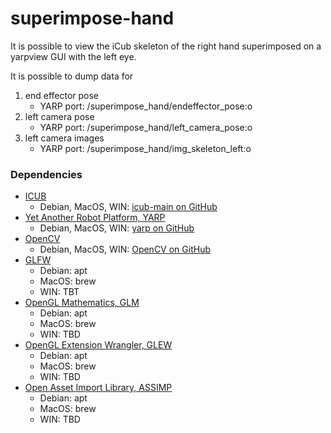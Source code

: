 # superimpose-hand

It is possible to view the iCub skeleton of the right hand superimposed on a yarpview GUI with the left eye.

It is possible to dump data for
 1. end effector pose
    * YARP port: /superimpose_hand/endeffector_pose:o
 2. left camera pose
     * YARP port: /superimpose_hand/left_camera_pose:o
 3. left camera images
     * YARP port: /superimpose_hand/img_skeleton_left:o

 ### Dependencies
 - [ICUB](https://wiki.icub.org/wiki/Main_Page)
     - Debian, MacOS, WIN: [icub-main on GitHub](https://github.com/robotology/icub-main)
 - [Yet Another Robot Platform, YARP](http://www.yarp.it)
     - Debian, MacOS, WIN: [yarp on GitHub](https://github.com/robotology/yarp)
 - [OpenCV](http://opencv.org)
     - Debian, MacOS, WIN: [OpenCV on GitHub](https://github.com/opencv/opencv)
 - [GLFW](http://www.glfw.org)
     - Debian: apt
     - MacOS: brew
     - WIN: TBT
 - [OpenGL Mathematics, GLM](http://glm.g-truc.net)
     - Debian: apt
     - MacOS: brew
     - WIN: TBD
 - [OpenGL Extension Wrangler, GLEW](http://glew.sourceforge.net)
     - Debian: apt
     - MacOS: brew
     - WIN: TBD
 - [Open Asset Import Library, ASSIMP](http://assimp.org)
     - Debian: apt
     - MacOS: brew
     - WIN: TBD

